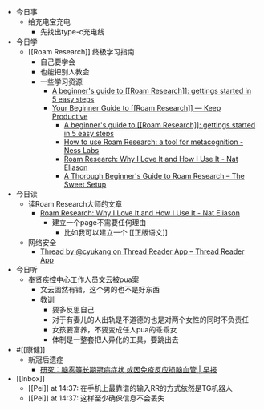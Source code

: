 - 今日事
    - 给充电宝充电
        - 先找出type-c充电线
- 今日学
    - [[Roam Research]] 终极学习指南
        - 自己要学会
        - 也能把别人教会
        - 一些学习资源
            - [A beginner's guide to [[Roam Research]]: gettings started in 5 easy steps](https://nesslabs.com/roam-research-beginner-guide)
            - [Your Beginner Guide to [[Roam Research]] — Keep Productive](https://www.keepproductive.com/blog/roam-research-guide)
                - [A beginner's guide to [[Roam Research]]: gettings started in 5 easy steps](https://nesslabs.com/roam-research-beginner-guide)
                - [How to use Roam Research: a tool for metacognition - Ness Labs](https://nesslabs.com/roam-research)
                - [Roam Research: Why I Love It and How I Use It - Nat Eliason](https://www.nateliason.com/blog/roam)
                - [A Thorough Beginner's Guide to Roam Research – The Sweet Setup](https://thesweetsetup.com/a-thorough-beginners-guide-to-roam-research/)
- 今日读
    - 读Roam Research大师的文章
        - [Roam Research: Why I Love It and How I Use It - Nat Eliason](https://www.nateliason.com/blog/roam)
            - 建立一个page不需要任何理由
                - 比如我可以建立一个 [[正版语文]]
    - 网络安全
        - [Thread by @cyukang on Thread Reader App – Thread Reader App](https://threadreaderapp.com/thread/1544159890775674880.html)
- 今日听
    - 奉贤疾控中心工作人员文云被pua案
        - 文云固然有错，这个男的也不是好东西
        - 教训
            - 要多反思自己
            - 对于有妻儿的人出轨是不道德的也是对两个女性的同时不负责任
            - 女孩要富养，不要变成任人pua的乖乖女
            - 体制是一整套把人异化的工具，要跳出去
- #[[康健]]
    - 新冠后遗症
        - [研究：脑雾等长期冠病症状 或因免疫反应损脑血管 | 早报](https://www.zaobao.com.sg/realtime/world/story20220706-1290233)
- [[Inbox]]
    - [[Pei]] at 14:37: 在手机上最靠谱的输入RR的方式依然是TG机器人
    - [[Pei]] at 14:37: 这样至少确保信息不会丢失
